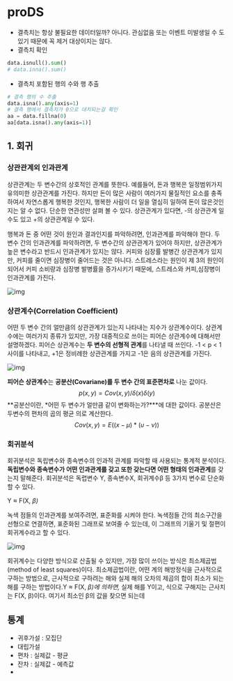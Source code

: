 # proDS

- 결측치는 항상 불필요한 데이터일까? 아니다. 관심없음 또는 이벤트 미발생일 수 도있기 때문에 꼭 제거 대상이지는 않다.
- 결측치 확인

```python
data.isnull().sum()
# data.inna().sum()
```

- 결측치 포함된 행의 수와 행 추출

```python
# 결측 행의 수 추출
data.isna().any(axis=1)
# 결측 행에서 결측치가 0으로 대치되는걸 확인
aa = data.fillna(0)
aa[data.isna().any(axis=1)]
```



## 1. 회귀

### 상관관계외 인과관계

상관관계는 두 변수간의 상호적인 관계를 뜻한다. 예를들어, 돈과 행복은 일정범위가지 유의미한 상관관계를 가진다. 하지만 돈이 많은 사람이 여러가지 물질적인 요소를 충족하여서 자연스롭게 행복한 것인지, 행복한 사람이 더 일을 열심히 일하여 돈이 많은것인지는 알 수 없다. 단순한 연관성만 살펴 볼 수 있다. 상관관계가 있다면, -의 상관관계 일수도 있고 +의 상관관계일 수 있다.

행복과 돈 중 어떤 것이 원인과 결과인지를 파악하려면, 인과관계를 파악해야 한다. 두 변수 간의 인과관계를 파악하려면, 두 변수간의 상관관계가 있어야 하지만, 상관관계가 높은 변수라고 반드시 인과관계가 있지는 않다. 커피와 심장률 발병간 상관관계가 있지만, 커피를 줄이면 심장병이 줄어드는 것은 아니다. 스트레스라는 원인이 제 3의 원인이 되어서 커피 소비량과 심장병 발병률을 증가시키기 때문에, 스트레스와 커피,심장병이 인과관계를 가진다.

![img](https://miro.medium.com/max/644/1*15GEhgLVJiNeyQfVUd1Bbw.jpeg)



### 상관계수(Correlation Coefficient)

어떤 두 변수 간의 얼만큼의 상관관계가 있는지 나타내는 지수가 상관계수이다. 상관계수에는 여러가지 종류가 있지만, 가장 대중적으로 쓰이는 피어슨 상관계수에 대해서만 설명하겠다. 피어슨 상관계수는 **두 변수의 선형적 관계**를 나타낼 때 쓰인다. -1 < p < 1 사이를 나타내고, +1은 정비례한 상관관계를 가지고 -1은 음의 상관관계를 가진다.

![img](https://miro.medium.com/max/800/1*mCwTX2_SmN-8EI_ej4r_MA.png)

**피어슨 상관계수**는 **공분산(Covariane)를 두 변수 간의 표준편차로** 나눈 값이다.
$$
p(x,y) = Cov(x,y)/δ(x)δ(y)
$$
**공분산이란, *어떤 두 변수가 얼만큼 같이 변화하는가?***에 대한 값이다. 공분산은 두변수의 편차의 곱의 평균 의로 계산한다.
$$
Cov(x,y)=E((x-μ)*(υ-ν))
$$

### 회귀분석

회귀분석은 독립변수와 종속변수의 인과적 관계를 파악할 때 사용되는 통계적 분석이다. **독립변수와 종속변수가 어떤 인과관계를 갖고 또한 갖는다면 어떤 형태의 인과관계**를 갖는지 말해준다. 회귀분석은 독렵변수 Y, 종속변수X, 회귀계수β 등 3가지 변수로 단순화할 수 있다.

Y ≈ F(X, *β)*

녹색 점들의 인과관계를 보여주려면, 표준화를 시켜야 한다. 녹색점들 간의 최소구간을 선형으로 연결하면, 표준화된 그래프로 보여줄 수 있는데, 이 그래프의 기울기 및 절편이 회귀계수라고 할 수 있다.

![img](https://miro.medium.com/max/518/1*HasvuPaRkL8fa3i93bznrg.jpeg)

회귀계수는 다양한 방식으로 산출될 수 있지만, 가장 많이 쓰이는 방식은 최소제곱법(method of least squares)이다. 최소제곱법이란, 어떤 계의 해방정식을 근사적으로 구하는 방법으로, 근사적으로 구하려는 해와 실제 해의 오차의 제곱의 합이 최소가 되는 해를 구하는 방법이다.Y ≈ F(X, *β)*에 의하면*,* 실제 해를 Y이고, 식으로 구해지는 근사치는 F(X, β)이다. 여기서 최소인 β의 값을 찾으면 되는데



## 통계

- 귀후가설 : 모집단
- 대립가설
- 편차 : 실제값 - 평균
- 잔차 : 실제값 - 예측값
- 
